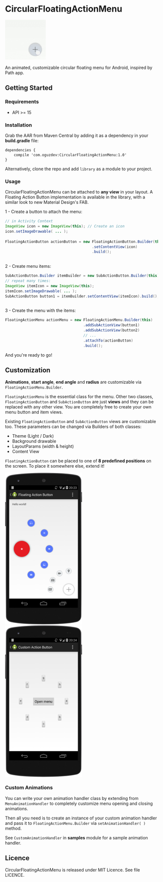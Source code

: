 # CircularFloatingActionMenu

<img src="assets/circularfab.gif">

An animated, customizable circular floating menu for Android, inspired by Path app.

## Getting Started
### Requirements
- API >= 15

### Installation
Grab the AAR from Maven Central by adding it as a dependency in your **build.gradle** file:

```
dependencies {
    compile 'com.oguzdev:CircularFloatingActionMenu:1.0'
}
```
Alternatively, clone the repo and add `library` as a module to your project.

### Usage
CircularFloatingActionMenu can be attached to **any view** in your layout. A Floating Action Button implementation is available in the library, with a similar look to new Material Design's FAB. 

1 - Create a button to attach the menu:
	
```java
// in Activity Context
ImageView icon = new ImageView(this); // Create an icon
icon.setImageDrawable( ... );
	
FloatingActionButton actionButton = new FloatingActionButton.Builder(this)
										.setContentView(icon)
										.build();
	
```

2 - Create menu items:

```java
SubActionButton.Builder itemBuilder = new SubActionButton.Builder(this);
// repeat many times:
ImageView itemIcon = new ImageView(this);
itemIcon.setImageDrawable( ... ); 
SubActionButton button1 = itemBuilder.setContentView(itemIcon).build();
 
```

3 - Create the menu with the items:

```java
FloatingActionMenu actionMenu = new FloatingActionMenu.Builder(this)
									.addSubActionView(button1)
									.addSubActionView(button2)
									// ...
									.attachTo(actionButton)
									.build();
```
And you're ready to go!

## Customization
**Animations**, **start angle**, **end angle** and **radius** are customizable via `FloatingActionMenu.Builder`.

`FloatingActionMenu` is the essential class for the menu. Other two classes, `FloatingActionButton` and `SubActionButton` are just **views** and they can be replaced with any other view. You are completely free to create your own menu button and item views.

Existing `FloatingActionButton` and `SubActionButton` views are customizable too. These parameters can be changed via Builders of both classes:

- Theme (Light / Dark)
- Background drawable
- LayoutParams (width & height)
- Content View

`FloatingActionButton` can be placed to one of **8 predefined positions** on the screen. To place it somewhere else, extend it!

<img src="assets/customizableButtons.png" height="500">
<img src="assets/customViews.png" height="500">

### Custom Animations
You can write your own animation handler class by extending from `MenuAnimationHandler` to completely customize menu opening and closing animations.

Then all you need is to create an instance of your custom animation handler and pass it to `FloatingActionMenu.Builder` via `setAnimationHandler( )` method.

See `CustomAnimationHandler` in **samples** module for a sample animation handler.

## Licence
CircularFloatingActionMenu is released under MIT Licence. See file LICENCE.
